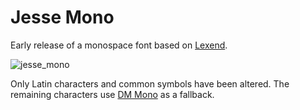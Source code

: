 # Jesse Mono
Early release of a monospace font based on [Lexend](https://lexend.com).

![jesse_mono](https://github.com/MadSimple/jesse-mono/assets/92187165/56ebb24b-8621-44ef-ae3c-a04d92e279ed)


Only Latin characters and common symbols have been altered.
The remaining characters use [DM Mono](https://fonts.google.com/specimen/DM+Mono) as a fallback.

